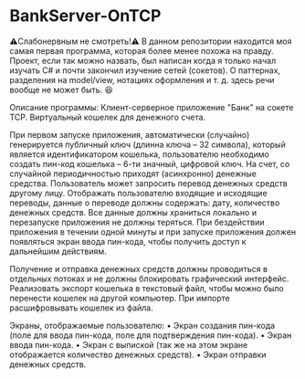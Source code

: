 # BankServer-OnTCP
⚠️Слабонервным не смотреть!⚠️
В данном репозитории находится моя самая первая программа, которая более менее похожа на правду.
Проект, если так можно назвать, был написан когда я только начал изучать C# и почти закончил изучение сетей (сокетов).
О паттернах, разделения на model/view, нотациях оформления и т. д. здесь речи вообще не может быть. 😆

Описание программы:
  Клиент-серверное приложение "Банк" на сокете TCP.
  Виртуальный кошелек для денежного счета. 

  При первом запуске приложения, автоматически (случайно) генерируется публичный ключ (длинна ключа – 32 символа), который является идентификатором кошелька, пользователю необходимо создать пин-код кошелька – 6-ти значный, цифровой ключ.
На счет, со случайной периодичностью приходят (асинхронно) денежные средства. Пользователь может запросить перевод денежных средств другому лицу. 
  Отображать пользователю входящие и исходящие переводы, данные о переводе должны содержать: дату, количество денежных средств. Все данные должны храниться локально и перезапуске приложения не должны теряться.
При бездействии приложения в течении одной минуты и при запуске приложения должен появляться экран ввода пин-кода, чтобы получить доступ к дальнейшим действиям.
  
Получение и отправка денежных средств должны проводиться в отдельных потоках и не должны блокировать графический интерфейс.
Реализовать экспорт кошелька в текстовый файл, чтобы можно было перенести кошелек на другой компьютер.
При импорте расшифровывать кошелек из файла.

Экраны, отображаемые пользователю:
•	Экран создания пин-кода (поле для ввода пин-кода, поле для подтверждения пин-кода).
•	Экран ввода пин-кода.
•	Экран с выпиской (так же на этом экране отображается количество денежных средств).
•	Экран отправки денежных средств.
